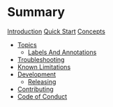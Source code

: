# Summary

[Introduction](./introduction.md)
[Quick Start](./quick-start.md)
[Concepts](./concepts.md)
- [Topics](./topics.md)
  - [Labels And Annotations](./topics/labels-and-annotations.md)
- [Troubleshooting]()
- [Known Limitations]()
- [Development](./development.md)
  - [Releasing](./development/releasing.md)
- [Contributing](./contributing.md)
- [Code of Conduct](./code-of-conduct.md)
